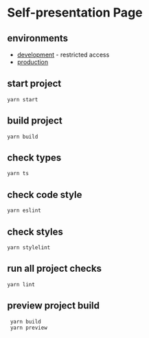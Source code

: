 # Self-presentation Page

## environments

- [development](http://dev.aliaksei.yakubuk.com.s3-website-us-east-1.amazonaws.com/)  - restricted access
- [production](https://dev.aliaksei.yakubuk.com/)

## start project
 ```
 yarn start
 ```

## build project
 ```
 yarn build
 ```

## check types
 ```
 yarn ts
 ```

## check code style
 ```
 yarn eslint
 ```

## check styles
 ```
 yarn stylelint
 ```

## run all project checks 
 ```
 yarn lint
 ```

## preview project build
```
 yarn build
 yarn preview
```

